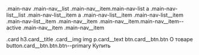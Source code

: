 .main-nav
	.main-nav__list
		.main-nav__item.main-nav-list
			a
			.main-nav-list__list
				.main-nav-list__item
					a
				.main-nav-list__item
				.main-nav-list__item
				.main-nav-list__item
		.main-nav__item
		.main-nav__item.main-nav__item--active
		.main-nav__item
		.main-nav__item

.card
	h3.card__title
	.card__img
		img
	p.card__text
	btn.card__btn.btn О товаре
	button.card__btn.btn.btn--primary Купить